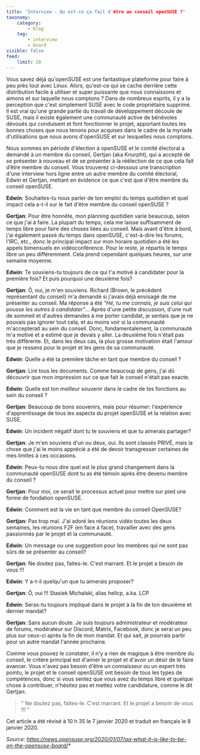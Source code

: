 ```yaml
---
title: 'Interview - Qu est-ce ça fait d'être au conseil openSUSE ?'
taxonomy:
    category:
        - blog
    tag:
        - interview
        - board
visible: false
feed:
    limit: 10
---
```


Vous savez déjà qu'openSUSE est une fantastique plateforme pour faire à peu près tout avec Linux. Alors, qu'est-ce qui se cache derrière cette distribution facile à utiliser et super puissante que nous connaissons et aimons et sur laquelle nous comptons ?
Dans de nombreux esprits, il y a la perception que c'est simplement SUSE avec le code propriétaire supprimé. Il est vrai qu'une grande partie du travail de développement découle de SUSE, mais il existe également une communauté active de bénévoles dévoués qui conduisent et font fonctionner le projet, apportant toutes les bonnes choses que nous tenons pour acquises dans le cadre de la myriade d'utilisations que nous avons d'openSUSE et sur lesquelles nous comptons.

Nous sommes en période d'élection à openSUSE et le comité électoral a demandé à un membre du conseil, Gertjan (aka Knurpht), qui a accepté de se présenter à nouveau et de se présenter à la réélection de ce que cela fait d’être membre du conseil. Vous trouverez ci-dessous une transcription d'une interview hors ligne entre un autre membre du comité électoral, Edwin et Gertjan, mettant en évidence ce que c'est que d'être membre du conseil openSUSE.

**Edwin**: Souhaites-tu nous parler de ton emploi du temps quotidien et quel impact cela a-t-il sur le fait d'être membre du conseil openSUSE ?

**Gertjan**: Pour être honnête, mon planning quotidien varie beaucoup, selon ce que j'ai à faire. La plupart du temps, cela me laisse suffisamment de temps libre pour faire des choses liées au conseil. Mais avant d'être à bord, j'ai également passé du temps dans openSUSE, c'est-à-dire les forums, l'IRC, etc., donc le principal impact sur mon horaire quotidien a été les appels bimensuels en vidéoconférence. Pour le reste, je répartis le temps libre un peu différemment. Cela prend cependant quelques heures, sur une semaine moyenne.

**Edwin**: Te souviens-tu toujours de ce qui t'a motivé à candidater pour la première fois? Et puis pourquoi une deuxième fois?

**Gertjan**: Ô, oui, je m'en souviens. Richard (Brown, le précédent représentant du conseil) m'a demandé si j'avais déjà envisagé de me présenter au conseil. Ma réponse a été *"Hé, tu me connais, je suis celui qui pousse les autres à candidater"*… Après d'une petite discussion, d'une nuit de sommeil et d'autres demandes à me porter candidat, je sentais que je ne pouvais pas ignorer tout cela, et au moins voir si la communauté m'accepterait au sein du conseil. Donc, fondamentalement, la communauté m'a motivé et a estimé que je devais y aller. La deuxième fois n'était pas très différente. Et, dans les deux cas, la plus grosse motivation était l'amour que je ressens pour le projet et les gens de sa communauté.

**Edwin**: Quelle a été ta première tâche en tant que membre du conseil ?

**Gertjan**: Lire tous les documents. Comme beaucoup de gens, j'ai dû découvrir que mon impression sur ce que fait le conseil n'était pas exacte.

**Edwin**: Quelle est ton meilleur souvenir dans le cadre de tes fonctions au sein du conseil ?

**Gertjan**: Beaucoup de bons souvenirs, mais pour résumer: l'expérience d'apprentissage de tous les aspects du projet openSUSE et la relation avec SUSE.

**Edwin**: Un incident négatif dont tu te souviens et que tu aimerais partager?

**Gertjan**: Je m'en souviens d'un ou deux, oui. Ils sont classés PRIVÉ, mais la chose que j'ai le moins apprécié a été de devoir transgresser certaines de mes limites à ces occasions.

**Edwin**: Peux-tu nous dire quel est le plus grand changement dans la communauté openSUSE dont tu as été témoin après être devenu membre du conseil ?

**Gertjan**: Pour moi, ce serait le processus actuel pour mettre sur pied une forme de fondation openSUSE.

**Edwin**: Comment est la vie en tant que membre du conseil OpenSUSE?

**Gertjan**: Pas trop mal. J'ai adoré les réunions vidéo toutes les deux semaines, les réunions F2F (en face à face), travailler avec des gens passionnés par le projet et la communauté.

**Edwin**: Un message ou une suggestion pour les membres qui ne sont pas sûrs de se présenter au conseil?

**Gertjan**: Ne doutez pas, faites-le. C'est marrant. Et le projet a besoin de vous !!!

**Edwin**: Y a-t-il quelqu'un que tu aimerais proposer?

**Gertjan**: Ô, oui !!! Stasiek Michalski, alias hellcp, a.ka. LCP

**Edwin**: Seras-tu toujours impliqué dans le projet à la fin de ton deuxième et dernier mandat?

**Gertjan**: Sans aucun doute. Je suis toujours administrateur et modérateur de forums, modérateur sur Discord, Matrix, Facebook, donc je serai un peu plus sur ceux-ci après la fin de mon mandat. Et qui sait, je pourrais partir pour un autre mandat l'année prochaine.

Comme vous pouvez le constater, il n'y a rien de magique à être membre du conseil, le critère principal est d'aimer le projet et d'avoir un désir de le faire avancer. Vous n'avez pas besoin d'être un connaisseur ou un expert très pointu, le projet et le conseil openSUSE ont besoin de tous les types de compétences, donc si vous sentez que vous avez du temps libre et quelque chose à contribuer, n'hésitez pas et mettez votre candidature, comme le dit Gertjan:

>" Ne doutez pas, faites-le. C'est marrant. Et le projet a besoin de vous !!! ”

Cet article a été révisé à 10 h 35 le 7 janvier 2020 et traduit en français le 8 janvier 2020.

*Source: https://news.opensuse.org/2020/01/07/qa-what-it-is-like-to-be-on-the-opensuse-board/**